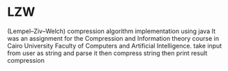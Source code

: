# LZW
(Lempel–Ziv–Welch) compression algorithm implementation using java
It was an assignment for the Compression and Information theory course in Cairo University Faculty of Computers and Artificial Intelligence.
take input from user as string and parse it then compress string then print result compression

